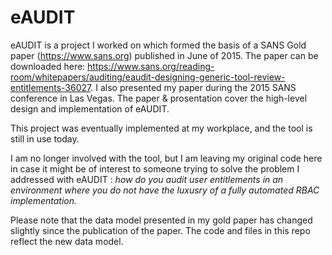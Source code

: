 # eAUDIT
eAUDIT is a project I worked on which formed the basis of a SANS Gold paper (https://www.sans.org) published in June of 2015. The paper can be downloaded here: https://www.sans.org/reading-room/whitepapers/auditing/eaudit-designing-generic-tool-review-entitlements-36027. I also presented my paper during the 2015 SANS conference in Las Vegas. The paper & prosentation cover the high-level design and implementation of eAUDIT. 

This project was eventually implemented at my workplace, and the tool is still in use today. 

I am no longer involved with the tool, but I am leaving my original code here in case it might be of interest to someone trying to solve the problem I addressed with eAUDIT : <i>how do you audit user entitlements in an environment where you do not have the luxusry of a fully automated RBAC implementation.</i>

Please note that the data model presented in my gold paper has changed slightly since the publication of the paper. The code and files in this repo reflect the new data model.



